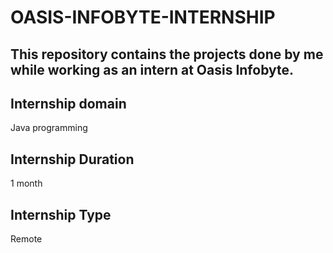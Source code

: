# OASIS-INFOBYTE-INTERNSHIP
## This repository contains the projects done by me while working as an intern at Oasis Infobyte.
## Internship domain
Java programming
## Internship Duration
1 month
## Internship Type
Remote
